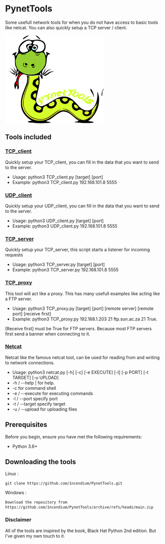 # PynetTools
Some usefull network tools for when you do not have access to basic tools like netcat. You can also quickly setup a TCP server / client.

<img src="Images/snake.png">

## Tools included
### [TCP_client](https://github.com/1ncendium/PynetTools/blob/main/PynetTools/TCP_client.py)
Quickly setup your TCP_client, you can fill in the data that you want to send to the server.
- Usage: python3 TCP_client.py [target] [port]
- Example: python3 TCP_client.py 192.168.101.8 5555

### [UDP_client](https://github.com/1ncendium/PynetTools/blob/main/PynetTools/UDP_client.py)
Quickly setup your UDP_client, you can fill in the data that you want to send to the server.
- Usage: python3 UDP_client.py [target] [port]
- Example: python3 UDP_client.py 192.168.101.8 5555

### [TCP_server](https://github.com/1ncendium/PynetTools/blob/main/PynetTools/TCP_server.py)
Quickly setup your TCP_server, this script starts a listener for incoming requests
- Usage: python3 TCP_server.py [target] [port]
- Example: python3 TCP_server.py 192.168.101.8 5555

### [TCP_proxy](https://github.com/1ncendium/PynetTools/blob/main/PynetTools/TCP_proxy.py)
This tool will act like a proxy. This has many usefull examples like acting like a FTP server.
- Usage: python3 TCP_proxy.py [target] [port] [remote server] [remote port] [receive first]
- Example: python3 TCP_proxy.py 192.168.1.203 21 ftp.sun.ac.za 21 True.

[Receive first] must be True for FTP servers. Because most FTP servers first send a banner when connecting to it.

### [Netcat](https://github.com/1ncendium/PynetTools/blob/main/PynetTools/netcat.py)
Netcat like the famous netcat tool, can be used for reading from and writing to network connections.

- Usage: python3 netcat.py [-h] [-c] [-e EXECUTE] [-l] [-p PORT] [-t TARGET] [-u UPLOAD]
- -h / --help | for help.
- -c for command shell
- -e / --execute for executing commands
- -l / --port specify port
- -t / --target specify target
- -u / --upload for uploading files

## Prerequisites
Before you begin, ensure you have met the following requirements:

- Python 3.6+

## Downloading the tools

Linux :
```
git clone https://github.com/1ncendium/PynetTools.git
```
Windows :
```
Download the repository from https://github.com/1ncendium/PynetTools/archive/refs/heads/main.zip
```

### Disclaimer
All of the tools are inspired by the book, Black Hat Python 2nd edition. But I've given my own touch to it.
